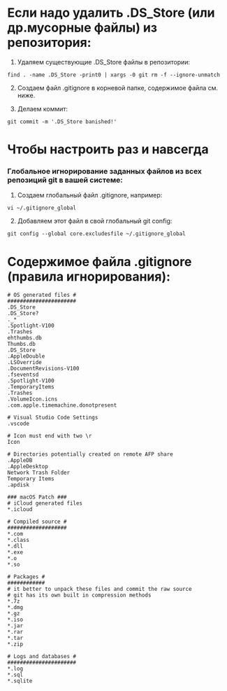 # Если надо удалить .DS_Store (или др.мусорные файлы) из репозитория:
1. Удаляем существующие .DS_Store файлы в репозитории: 
```
find . -name .DS_Store -print0 | xargs -0 git rm -f --ignore-unmatch
```

2. Создаем файл .gitignore в корневой папке, содержимое файла см. ниже. 

3. Делаем коммит:
```
git commit -m '.DS_Store banished!'
```
# Чтобы настроить раз и навсегда
### Глобальное игнорирование заданных файлов из всех репозиций git в вашей системе:
1. Создаем глобальный файл .gitignore, например:
```
vi ~/.gitignore_global
```
2. Добавляем этот файл в свой глобальный git config:
```
git config --global core.excludesfile ~/.gitignore_global
```

# Содержимое файла .gitignore (правила игнорирования):
```
# OS generated files #
######################
.DS_Store
.DS_Store?
._*
.Spotlight-V100
.Trashes
ehthumbs.db
Thumbs.db
.DS_Store
.AppleDouble
.LSOverride
.DocumentRevisions-V100
.fseventsd
.Spotlight-V100
.TemporaryItems
.Trashes
.VolumeIcon.icns
.com.apple.timemachine.donotpresent

# Visual Studio Code Settings
.vscode

# Icon must end with two \r
Icon

# Directories potentially created on remote AFP share
.AppleDB
.AppleDesktop
Network Trash Folder
Temporary Items
.apdisk

### macOS Patch ###
# iCloud generated files
*.icloud

# Compiled source #
###################
*.com
*.class
*.dll
*.exe
*.o
*.so

# Packages #
############
# it better to unpack these files and commit the raw source
# git has its own built in compression methods
*.7z
*.dmg
*.gz
*.iso
*.jar
*.rar
*.tar
*.zip

# Logs and databases #
######################
*.log
*.sql
*.sqlite
```
